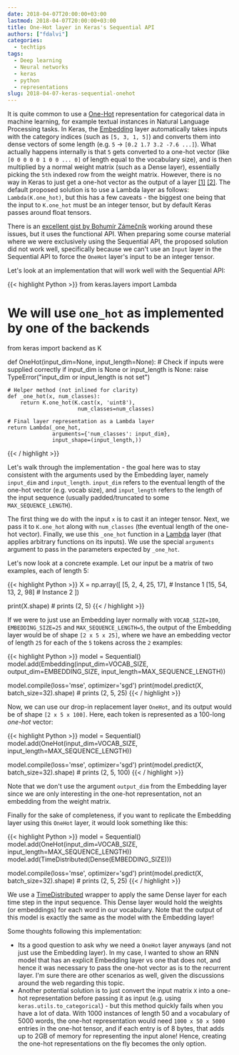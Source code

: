 ```yaml
---
date: 2018-04-07T20:00:00+03:00
lastmod: 2018-04-07T20:00:00+03:00
title: One-Hot layer in Keras's Sequential API
authors: ["fdalvi"]
categories:
  - techtips
tags:
  - Deep learning
  - Neural networks
  - keras
  - python
  - representations
slug: 2018-04-07-keras-sequential-onehot
---
```


It is quite common to use a [One-Hot](https://en.wikipedia.org/wiki/One-hot) representation for categorical data in machine learning, for example textual instances in Natural Language Processing tasks. In Keras, the [Embedding](https://keras.io/layers/embeddings/) layer automatically takes inputs with the category indices (such as `[5, 3, 1, 5]`) and converts them into dense vectors of some length (e.g. `5` → `[0.2 1.7 3.2 -7.6 ...]`). What actually happens internally is that `5` gets converted to a one-hot vector (like `[0 0 0 0 0 1 0 0 ... 0]` of length equal to the vocabulary size), and is then multiplied by a normal weight matrix (such as a Dense layer), essentially picking the `5th` indexed row from the weight matrix. However, there is no way in Keras to just get a one-hot vector as the output of a layer [\[1\]](https://github.com/keras-team/keras/issues/4838) [\[2\]](https://github.com/keras-team/keras/issues/3680). The default proposed solution is to use a Lambda layer as follows: `Lambda(K.one_hot)`, but this has a few caveats - the biggest one being that the input to `K.one_hot` must be an integer tensor, but by default Keras passes around float tensors.

There is an [excellent gist by Bohumír Zámečník](https://gist.github.com/bzamecnik/a33052ec46ee7efeb217856d98a4fb5f) working around these issues, but it uses the functional API. When preparing some course material where we were exclusively using the Sequential API, the proposed solution did not work well, specifically because we can't use an `Input` layer in the Sequential API to force the `OneHot` layer's input to be an integer tensor.

Let's look at an implementation that will work well with the Sequential API:

{{< highlight Python >}}
from keras.layers import Lambda
# We will use `one_hot` as implemented by one of the backends
from keras import backend as K

def OneHot(input_dim=None, input_length=None):
    # Check if inputs were supplied correctly
    if input_dim is None or input_length is None:
        raise TypeError("input_dim or input_length is not set")

    # Helper method (not inlined for clarity)
    def _one_hot(x, num_classes):
        return K.one_hot(K.cast(x, 'uint8'),
                          num_classes=num_classes)

    # Final layer representation as a Lambda layer
    return Lambda(_one_hot,
                  arguments={'num_classes': input_dim},
                  input_shape=(input_length,))
{{< / highlight >}}

Let's walk through the implementation - the goal here was to stay consistent with the arguments used by the Embedding layer, namely `input_dim` and `input_length`. `input_dim` refers to the eventual length of the one-hot vector (e.g. vocab size), and `input_length` refers to the length of the input sequence (usually padded/truncated to some `MAX_SEQUENCE_LENGTH`).

The first thing we do with the input `x` is to cast it an integer tensor. Next, we pass it to `K.one_hot` along with `num_classes` (the eventual length of the one-hot vector). Finally, we use this `_one_hot` function in a [Lambda](https://keras.io/layers/core/#lambda) layer (that applies arbitrary functions on its inputs). We use the special `arguments` argument to pass in the parameters expected by `_one_hot`.

Let's now look at a concrete example. Let our input be a matrix of two examples, each of length 5:

{{< highlight Python >}}
X = np.array([
    [5, 2, 4, 25, 17], # Instance 1
    [15, 54, 13, 2, 98] # Instance 2
])

print(X.shape) # prints (2, 5)
{{< / highlight >}}

If we were to just use an Embedding layer normally with `VOCAB_SIZE=100`, `EMBEDDING_SIZE=25` and `MAX_SEQUENCE_LENGTH=5`, the output of the Embedding layer would be of shape `[2 x 5 x 25]`, where we have an embedding vector of length `25` for each of the `5` tokens across the `2` examples:

{{< highlight Python >}}
model = Sequential()
model.add(Embedding(input_dim=VOCAB_SIZE,
                    output_dim=EMBEDDING_SIZE,
                    input_length=MAX_SEQUENCE_LENGTH))

model.compile(loss='mse', optimizer='sgd')
print(model.predict(X, batch_size=32).shape)  # prints (2, 5, 25)
{{< / highlight >}}

Now, we can use our drop-in replacement layer `OneHot`, and its output would be of shape `[2 x 5 x 100]`. Here, each token is represented as a 100-long *one-hot* vector:

{{< highlight Python >}}
model = Sequential()
model.add(OneHot(input_dim=VOCAB_SIZE,
                         input_length=MAX_SEQUENCE_LENGTH))

model.compile(loss='mse', optimizer='sgd')
print(model.predict(X, batch_size=32).shape) # prints (2, 5, 100)
{{< / highlight >}}

Note that we don't use the argument `output_dim` from the Embedding layer since we are only interesting in the one-hot representation, not an embedding from the weight matrix.

Finally for the sake of completeness, if you want to replicate the Embedding layer using this `OneHot` layer, it would look something like this:

{{< highlight Python >}}
model = Sequential()
model.add(OneHot(input_dim=VOCAB_SIZE,
                 input_length=MAX_SEQUENCE_LENGTH))
model.add(TimeDistributed(Dense(EMBEDDING_SIZE)))

model.compile(loss='mse', optimizer='sgd')
print(model.predict(X, batch_size=32).shape) # prints (2, 5, 25)
{{< / highlight >}}

We use a [TimeDistributed](https://keras.io/layers/wrappers/#timedistributed) wrapper to apply the same Dense layer for each time step in the input sequence. This Dense layer would hold the weights (or embeddings) for each word in our vocabulary. Note that the output of this model is exactly the same as the model with the Embedding layer!

Some thoughts following this implementation:

* Its a good question to ask why we need a `OneHot` layer anyways (and not just use the Embedding layer). In my case, I wanted to show an RNN model that has an explicit Embedding layer vs one that does not, and hence it was necessary to pass the one-hot vector as is to the recurrent layer. I'm sure there are other scenarios as well, given the discussions around the web regarding this topic.
* Another potential solution is to just convert the input matrix `X` into a one-hot representation before passing it as input (e.g. using `keras.utils.to_categorical`) - but this method quickly fails when you have a lot of data. With 1000 instances of length 50 and a vocabulary of 5000 words, the one-hot representation would need `1000 x 50 x 5000` entries in the one-hot tensor, and if each entry is of 8 bytes, that adds up to 2GB of memory for representing the input alone! Hence, creating the one-hot representations on the fly becomes the only option.